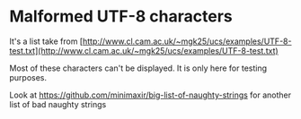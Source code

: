 # Malformed UTF-8 characters

It's a list take from [http://www.cl.cam.ac.uk/~mgk25/ucs/examples/UTF-8-test.txt](http://www.cl.cam.ac.uk/~mgk25/ucs/examples/UTF-8-test.txt)

Most of these characters can't be displayed. It is only here for testing purposes.

Look at https://github.com/minimaxir/big-list-of-naughty-strings for another list of bad naughty strings
